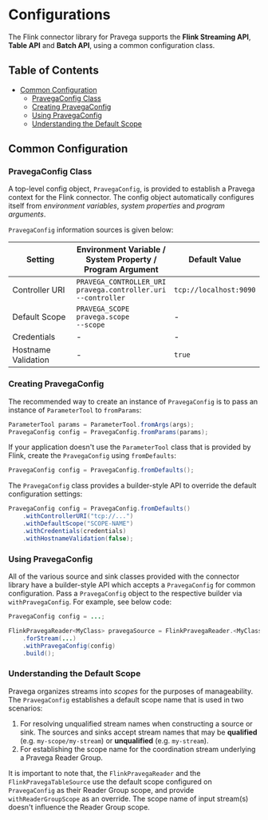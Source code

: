 <!--
Copyright (c) 2017 Dell Inc., or its subsidiaries. All Rights Reserved.

Licensed under the Apache License, Version 2.0 (the "License");
you may not use this file except in compliance with the License.
You may obtain a copy of the License at

    http://www.apache.org/licenses/LICENSE-2.0
-->

# Configurations
The Flink connector library for Pravega supports the **Flink Streaming API**, **Table API** and **Batch API**, using a common configuration class.  

## Table of Contents
- [Common Configuration](#common-configuration)
  - [PravegaConfig Class](#pravegaconfig-class)
  - [Creating PravegaConfig](#creating-pravegaconfig)
  - [Using PravegaConfig](#using-pravegaconfig)
  - [Understanding the Default Scope](#understanding-the-default-scope)

## Common Configuration

### PravegaConfig Class
A top-level config object, `PravegaConfig`, is provided to establish a Pravega context for the Flink connector. The config object automatically configures itself from _environment variables_, _system properties_ and _program arguments_.

`PravegaConfig` information sources is given below:

|Setting|Environment Variable /<br/>System Property /<br/>Program Argument|Default Value|
|-------|-------------------------------------------------------------|-------------|
|Controller URI|`PRAVEGA_CONTROLLER_URI`<br/>`pravega.controller.uri`<br/>`--controller`|`tcp://localhost:9090`|
|Default Scope|`PRAVEGA_SCOPE`<br/>`pravega.scope`<br/>`--scope`|-|
|Credentials|-|-|
|Hostname Validation|-|`true`|

### Creating PravegaConfig
The recommended way to create an instance of `PravegaConfig` is to pass an instance of `ParameterTool` to `fromParams`:
```java
ParameterTool params = ParameterTool.fromArgs(args);
PravegaConfig config = PravegaConfig.fromParams(params);
```

If your application doesn't use the `ParameterTool` class that is provided by Flink, create the `PravegaConfig` using `fromDefaults`:
```java
PravegaConfig config = PravegaConfig.fromDefaults();
```

The `PravegaConfig` class provides a builder-style API to override the default configuration settings:
```java
PravegaConfig config = PravegaConfig.fromDefaults()
    .withControllerURI("tcp://...")
    .withDefaultScope("SCOPE-NAME")
    .withCredentials(credentials)
    .withHostnameValidation(false);
```

### Using PravegaConfig
All of the various source and sink classes provided with the connector library have a builder-style API which accepts a `PravegaConfig` for common configuration. Pass a `PravegaConfig` object to the respective builder via `withPravegaConfig`. For example, see below code:
```java
PravegaConfig config = ...;

FlinkPravegaReader<MyClass> pravegaSource = FlinkPravegaReader.<MyClass>builder()
    .forStream(...)
    .withPravegaConfig(config)
    .build();
```

### Understanding the Default Scope
Pravega organizes streams into _scopes_ for the purposes of manageability.  The `PravegaConfig` establishes a default scope name that is used in two scenarios:
1. For resolving unqualified stream names when constructing a source or sink.  The sources and sinks accept stream names that may be **qualified** (e.g. `my-scope/my-stream`) or **unqualified** (e.g. `my-stream`).
2. For establishing the scope name for the coordination stream underlying a Pravega Reader Group.

It is important to note that, the `FlinkPravegaReader` and the `FlinkPravegaTableSource` use the default scope configured on `PravegaConfig` as their Reader Group scope, and provide `withReaderGroupScope` as an override. The scope name of input stream(s) doesn't influence the Reader Group scope.
